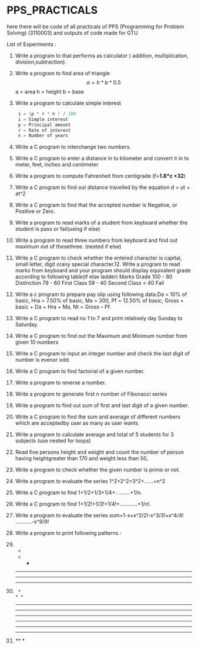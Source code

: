 # PPS_PRACTICALS

here there will be code of all practicals of PPS (Programming for Problem Solving) (3110003) and outputs of code made for GTU


List of Experiments :
1. Write a program to that performs as calculator ( addition, multiplication,
division,subtraction).

2. Write a program to find area of triangle
  $$
    a= h * b * 0.5
  $$
    a = area h = height b = base

3. Write a program to calculate simple interest 
   ```c
    i = (p * r * n ) / 100 
    i = Simple interest
    p = Principal amount
    r = Rate of interest
    n = Number of years
   ```

4. Write a C program to interchange two numbers.

5. Write a C program to enter a distance in to 
   kilometer and  convert it in to meter, feet,
   inches and centimeter

6. Write a program to compute Fahrenheit from
   centigrade (f=**1.8*c +32**)           

7. Write a C program to find out distance travelled by the equation d = ut + at^2

8. Write a C program to find that the accepted number is Negative, or Positive or Zero.

9. Write a program to read marks of a student from keyboard whether the student is pass
   or fail(using if else)

10. Write a program to read three numbers from keyboard and find out maximum out of
    thesethree. (nested if else)

11. Write a C program to check whether the entered character is capital, small letter,
    digit orany special character.12. Write a program to read marks from keyboard and your program should display
    equivalent grade according to following table(if else ladder)
    Marks Grade
    100 - 80 Distinction
    79 - 60 First Class
    59 - 40 Second Class
    < 40 Fail

13. Write a c program to prepare pay slip using following data.Da = 10% of basic, Hra = 7.50% of
    basic, Ma = 300,
    Pf = 12.50% of basic, Gross = basic + Da + Hra + Ma, Nt = Gross – Pf.
14. Write a C program to read no 1 to 7 and print relatively day Sunday to Saturday.

15. Write a C program to find out the Maximum and Minimum number from given
    10 numbers

16. Write a C program to input an integer number and check the last digit of number is
evenor odd.

17. Write a C program to find factorial of a given number.

18. Write a program to reverse a number.

19. Write a program to generate first n number of Fibonacci series

20. Write a program to find out sum of first and last digit of a given number.

21. Write a C program to find the sum and average of different numbers which are
acceptedby user as many as user wants

22. Write a program to calculate average and total of 5 students for 3 subjects (use nested for
loops)

23. Read five persons height and weight and count the number of person having
heightgreater than 170 and weight less than 50,

24. Write a program to check whether the given number is prime or not.

25. Write a program to evaluate the series 1^2+2^2+3^2+……+n^2

26. Write a C program to find 1+1/2+1/3+1/4+. ........+1/n.

27. Write a C program to find 1+1/2!+1/3!+1/4!+............+1/n!.

28. Write a program to evaluate the series sum=1-x+x^2/2!-x^3/3!+x^4/4! ...........-x^9/9!

29. Write a program to print following patterns :

1.
    *
    * * 
    * * * 
    * * * *
    * * * * *

2.
        *
       * *
      * * * 
     * * * *
    * * * * *

3.
    *****
    ****
    ***
    **
    *
